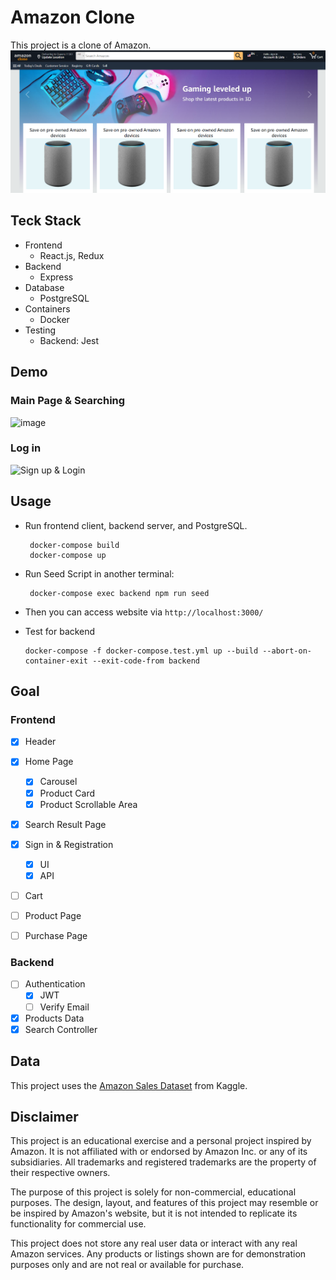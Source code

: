 # Amazon Clone

This project is a clone of Amazon.
![1721050030266](image/README/1721050030266.png)

## Teck Stack

- Frontend
  - React.js, Redux
- Backend
  - Express
- Database
  - PostgreSQL
- Containers
  - Docker
- Testing
  - Backend: Jest

## Demo

### Main Page & Searching

![image](https://github.com/JJShen2000/amazon-clone/blob/main/image/README/Main%20Page%20%26%20Searching.gif)

### Log in

![Sign up & Login](https://github.com/JJShen2000/amazon-clone/blob/main/image/README/Sign%20up%20%26%20Login.gif)

## Usage

- Run frontend client, backend server, and PostgreSQL.
  ```
   docker-compose build
   docker-compose up
  ```

- Run Seed Script in another terminal:
  ```
   docker-compose exec backend npm run seed
  ```

- Then you can access website via `http://localhost:3000/`

- Test for backend
  ```
  docker-compose -f docker-compose.test.yml up --build --abort-on-container-exit --exit-code-from backend
  ```

## Goal

### Frontend

* [X] Header
* [X] Home Page

  * [X] Carousel
  * [X] Product Card
  * [X] Product Scrollable Area
* [X] Search Result Page
* [X] Sign in & Registration
  * [X] UI
  * [X] API
* [ ] Cart
* [ ] Product Page
* [ ] Purchase Page

### Backend

- [ ] Authentication
  - [X] JWT
  - [ ] Verify Email
- [X] Products Data
- [X] Search Controller

## Data

This project uses the [Amazon Sales Dataset](https://www.kaggle.com/datasets/karkavelrajaj/amazon-sales-dataset) from Kaggle.

## Disclaimer

This project is an educational exercise and a personal project inspired by Amazon. It is not affiliated with or endorsed by Amazon Inc. or any of its subsidiaries. All trademarks and registered trademarks are the property of their respective owners.

The purpose of this project is solely for non-commercial, educational purposes. The design, layout, and features of this project may resemble or be inspired by Amazon's website, but it is not intended to replicate its functionality for commercial use.

This project does not store any real user data or interact with any real Amazon services. Any products or listings shown are for demonstration purposes only and are not real or available for purchase.
